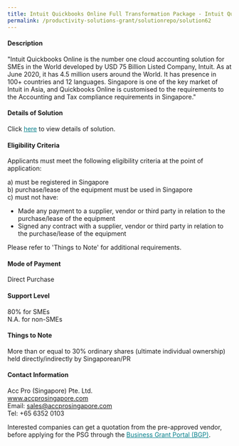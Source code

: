 ```yaml
---
title: Intuit Quickbooks Online Full Transformation Package - Intuit Quickbooks Online - Essential Plan
permalink: /productivity-solutions-grant/solutionrepo/solution62
---
```


#### Description

"Intuit Quickbooks Online is the number one cloud accounting solution for SMEs in the World developed by USD 75 Billion Listed Company, Intuit.  As at June 2020, it has 4.5 million users around the World. It has presence in 100+ countries and 12 languages.
Singapore is one of the key market of Intuit in Asia, and Quickbooks Online is customised to the requirements to the Accounting and Tax compliance requirements in Singapore."

#### Details of Solution

Click <a href='https://govassist.gobusiness.gov.sg/images/psg/Acc_Pro_(Singapore)_20200275_Annex_3_20200625152440_Part_3.pdf' style='color:#037e8a'>here</a> to view details of solution.

#### Eligibility Criteria

Applicants must meet the following eligibility criteria at the point of application:

a) must be registered in Singapore <br>
b) purchase/lease of the equipment must be used in Singapore <br>
c) must not have:
- Made any payment to a supplier, vendor or third party in relation to the purchase/lease of the equipment
- Signed any contract with a supplier, vendor or third party in relation to the purchase/lease of the equipment

Please refer to 'Things to Note' for additional requirements.

#### Mode of Payment
Direct Purchase

#### Support Level
80% for SMEs <br>
N.A. for non-SMEs

#### Things to Note
More than or equal to 30% ordinary shares (ultimate individual ownership) held directly/indirectly by Singaporean/PR

#### Contact Information
Acc Pro (Singapore) Pte. Ltd.<br>www.accprosingapore.com<br>Email: sales@accprosingapore.com<br>Tel: +65 6352 0103

Interested companies can get a quotation from the pre-approved vendor, before applying for the PSG through the <a target='_blank' style='color:#037e8a' href='https://www.businessgrants.gov.sg/'>Business Grant Portal (BGP)</a>.
